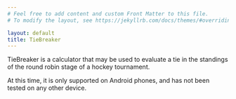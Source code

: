 ```yaml
---
# Feel free to add content and custom Front Matter to this file.
# To modify the layout, see https://jekyllrb.com/docs/themes/#overriding-theme-defaults

layout: default
title: TieBreaker
---
```

TieBreaker is a calculator that may be used to evaluate a tie in the standings of the round robin stage of a hockey tournament.

At this time, it is only supported on Android phones, and has not been tested on any other device.